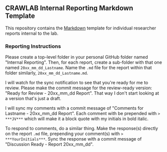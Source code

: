 ## CRAWLAB Internal Reporting Markdown Template

This repository contains the [Markdown](https://daringfireball.net/projects/markdown/) template for individual researcher reports internal to the lab.


### Reporting Instructions   

Please create a top-level folder in your personal GitHub folder named "Internal Reporting". Then, for each report, create a sub-folder with that one named `20xx_mm_dd_Lastname`. Name the `.md` file for the report within that folder similarly, `20xx_mm_dd_Lastname.md`.

I will watch for the sync notification to see that you're ready for me to review. Please make the commit message for the review-ready version: "Ready for Review - 20xx_mm_dd Report". That way I don't start looking at a version that's just a draft.

I will sync my comments with a commit message of "Comments for Lastname - 20xx_mm_dd Report". Each comment with be prepended with `> ***JV***` which will make it a block quote with my initials in bold italic. 

To respond to comments, do a similar thing. Make the response(s) directly on the report `.md` file, prepending your comment(s) with `> ***YourInitials***`. Sync the response with a commit message of "Discussion Ready - Report 20xx_mm_dd".
